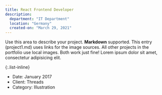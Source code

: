 ```yaml
---
title: React Frontend Developer
description:
  department: "IT Department"
  location: "Germany"
  created-on: "March 29, 2021"
---
```

Use this area to describe your project. **Markdown** supported. This entry (project1.md) uses links for the image sources. All other projects in the portfolio use local images. Both work just fine! Lorem ipsum dolor sit amet, consectetur adipisicing elit. 

{:.list-inline}
- Date: January 2017
- Client: Threads
- Category: Illustration

